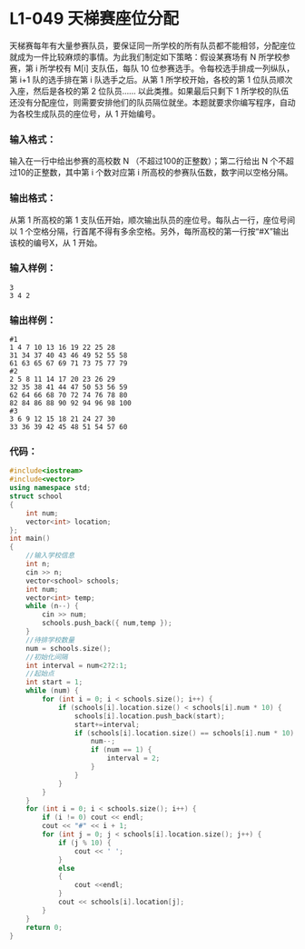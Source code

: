 # L1-049 天梯赛座位分配 

天梯赛每年有大量参赛队员，要保证同一所学校的所有队员都不能相邻，分配座位就成为一件比较麻烦的事情。为此我们制定如下策略：假设某赛场有 N 所学校参赛，第 i 所学校有 M[i] 支队伍，每队 10 位参赛选手。令每校选手排成一列纵队，第 i+1 队的选手排在第 i 队选手之后。从第 1 所学校开始，各校的第 1 位队员顺次入座，然后是各校的第 2 位队员…… 以此类推。如果最后只剩下 1 所学校的队伍还没有分配座位，则需要安排他们的队员隔位就坐。本题就要求你编写程序，自动为各校生成队员的座位号，从 1 开始编号。

### 输入格式：

输入在一行中给出参赛的高校数 N （不超过100的正整数）；第二行给出 N 个不超过10的正整数，其中第 i 个数对应第 i 所高校的参赛队伍数，数字间以空格分隔。

### 输出格式：

从第 1 所高校的第 1 支队伍开始，顺次输出队员的座位号。每队占一行，座位号间以 1 个空格分隔，行首尾不得有多余空格。另外，每所高校的第一行按“#X”输出该校的编号X，从 1 开始。

### 输入样例：

```in
3
3 4 2
```

### 输出样例：

```out
#1
1 4 7 10 13 16 19 22 25 28
31 34 37 40 43 46 49 52 55 58
61 63 65 67 69 71 73 75 77 79
#2
2 5 8 11 14 17 20 23 26 29
32 35 38 41 44 47 50 53 56 59
62 64 66 68 70 72 74 76 78 80
82 84 86 88 90 92 94 96 98 100
#3
3 6 9 12 15 18 21 24 27 30
33 36 39 42 45 48 51 54 57 60
```

### 代码：

```c++
#include<iostream>
#include<vector>
using namespace std;
struct school
{
	int num;
	vector<int> location;
};
int main()
{
	//输入学校信息
	int n;
	cin >> n;
	vector<school> schools;
	int num;
	vector<int> temp;
	while (n--) {
		cin >> num;
		schools.push_back({ num,temp });
	}
	//待排学校数量
	num = schools.size();
	//初始化间隔
	int interval = num<2?2:1;
	//起始点
	int start = 1;
	while (num) {
		for (int i = 0; i < schools.size(); i++) {
			if (schools[i].location.size() < schools[i].num * 10) {
				schools[i].location.push_back(start);
				start+=interval;
				if (schools[i].location.size() == schools[i].num * 10) {
					num--;
					if (num == 1) {
						interval = 2;
					}
				}
			}
		}
	}
	for (int i = 0; i < schools.size(); i++) {
		if (i != 0) cout << endl;
		cout << "#" << i + 1;
		for (int j = 0; j < schools[i].location.size(); j++) {
			if (j % 10) {
				cout << ' ';
			}
			else
			{
				cout <<endl;
			}
			cout << schools[i].location[j];
		}
	}
	return 0;
}
```

